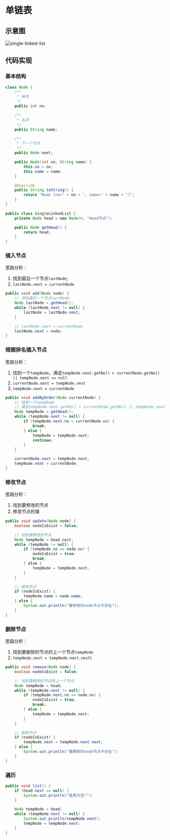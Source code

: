 # 单链表
## 示意图
![single-linked-list](/assets/single-linked-list.jpg)

## 代码实现
### 基本结构
```java
class Node {
	/**
	 * 编号
	 */
	public int no;

	/**
	 * 名字
	 */
	public String name;

	/**
	 * 下一个节点
	 */
	public Node next;

	public Node(int no, String name) {
		this.no = no;
		this.name = name;
	}

	@Override
	public String toString() {
		return "Node [no=" + no + ", name=" + name + "]";
	}
}

public class SingleLinkedList {
	private Node head = new Node(0, "Head节点");

	public Node getHead() {
		return head;
	}
}
```

### 插入节点
思路分析：
1. 找到最后一个节点`lastNode`;
2. `lastNode.next = currentNode`

```java
public void add(Node node) {
	// 寻找最后一个节点lastNode
	Node lastNode = getHead();
	while (lastNode.next != null) {
		lastNode = lastNode.next;
	}

	// lastNode.next = currentNode
	lastNode.next = node;
}
```

### 根据排名插入节点
思路分析：
1. 找到一个`tempNode`，满足`tempNode.next.getNo() > currentNode.getNo() || tempNode.next == null `
2. `currentNode.next = tempNode.next`
3. `tempNode.next = currentNode`

```java
public void addByOrder(Node currentNode) {
	// 找到一个tempNode
	// 满足tempNode.next.getNo() > currentNode.getNo() || tempNode.next == null
	Node tempNode = getHead();
	while (tempNode.next != null) {
		if (tempNode.next.no > currentNode.no) {
			break;
		} else {
			tempNode = tempNode.next;
			continue;
		}
	}

	currentNode.next = tempNode.next;
	tempNode.next = currentNode;
}
```

### 修改节点
思路分析：
1. 找到要修改的节点
2. 修改节点的值
```java
public void update(Node node) {
	boolean nodeIsExist = false;

	// 找到要修改的节点
	Node tempNode = head.next;
	while (tempNode != null) {
		if (tempNode.no == node.no) {
			nodeIsExist = true;
			break;
		} else {
			tempNode = tempNode.next;
		}
	}

	// 修改节点
	if (nodeIsExist) {
		tempNode.name = node.name;
	} else {
		System.out.println("要修改的node节点不存在");
	}
}
```

### 删除节点
思路分析：
1. 找到要删除的节点的上一个节点`tempNode`
2. `tempNode.next = tempNode.next.next`\

```java
public void remove(Node node) {
	boolean nodeIsExist = false;

	// 找到要删除的节点的上一个节点
	Node tempNode = head;
	while (tempNode.next != null) {
		if (tempNode.next.no == node.no) {
			nodeIsExist = true;
			break;
		} else {
			tempNode = tempNode.next;
		}
	}

	// 删除节点
	if (nodeIsExist) {
		tempNode.next = tempNode.next.next;
	} else {
		System.out.println("要删除的node节点不存在");
	}
}
```

### 遍历
```java
public void list() {
	if (head.next == null) {
		System.out.println("链表为空!");
	}

	Node tempNode = head;
	while (tempNode.next != null) {
		System.out.println(tempNode.next);
		tempNode = tempNode.next;
	}
}
```
